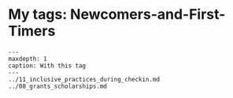 # My tags: Newcomers-and-First-Timers

```{toctree}
---
maxdepth: 1
caption: With this tag
---
../11_inclusive_practices_during_checkin.md
../08_grants_scholarships.md
```
